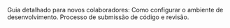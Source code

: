 Guia detalhado para novos colaboradores:
Como configurar o ambiente de desenvolvimento.
Processo de submissão de código e revisão.
